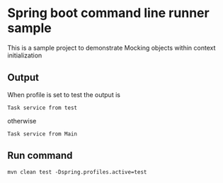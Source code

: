 # Spring boot command line runner sample
This is a sample project to demonstrate Mocking objects within context initialization

## Output
When profile is set to test the output is
```
Task service from test
```
otherwise
```
Task service from Main
```

## Run command
```
mvn clean test -Dspring.profiles.active=test
```